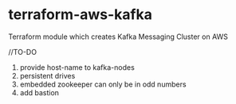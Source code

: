 # terraform-aws-kafka
Terraform module which creates Kafka Messaging Cluster on AWS

//TO-DO
1. provide host-name to kafka-nodes
2. persistent drives
3. embedded zookeeper can only be in odd numbers
4. add bastion 
